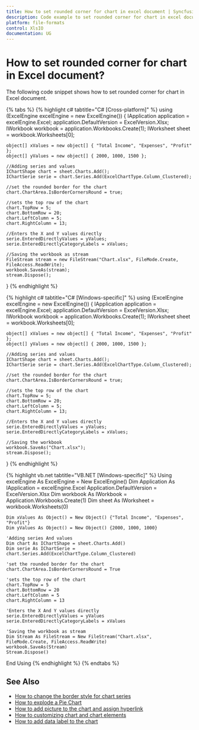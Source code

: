 ```yaml
---
title: How to set rounded corner for chart in excel document | Syncfusion
description: Code example to set rounded corner for chart in excel document using Syncfusion .NET Excel library (XlsIO).
platform: file-formats
control: XlsIO
documentation: UG
---
```


# How to set rounded corner for chart in Excel document?

The following code snippet shows how to set rounded corner for chart in Excel document.

{% tabs %}
{% highlight c# tabtitle="C# [Cross-platform]" %}
using (ExcelEngine excelEngine = new ExcelEngine())
{
    IApplication application = excelEngine.Excel;
    application.DefaultVersion = ExcelVersion.Xlsx;
    IWorkbook workbook = application.Workbooks.Create(1);
    IWorksheet sheet = workbook.Worksheets[0];

    object[] xValues = new object[] { "Total Income", "Expenses", "Profit" };
    object[] yValues = new object[] { 2000, 1000, 1500 };

    //Adding series and values
    IChartShape chart = sheet.Charts.Add();
    IChartSerie serie = chart.Series.Add(ExcelChartType.Column_Clustered);

    //set the rounded border for the chart
    chart.ChartArea.IsBorderCornersRound = true;

    //sets the top row of the chart
    chart.TopRow = 5;
    chart.BottomRow = 20;
    chart.LeftColumn = 5;
    chart.RightColumn = 13;

    //Enters the X and Y values directly
    serie.EnteredDirectlyValues = yValues;
    serie.EnteredDirectlyCategoryLabels = xValues;

    //Saving the workbook as stream
    FileStream stream = new FileStream("Chart.xlsx", FileMode.Create, FileAccess.ReadWrite);
    workbook.SaveAs(stream);
    stream.Dispose();
}
{% endhighlight %}

{% highlight c# tabtitle="C# [Windows-specific]" %}
using (ExcelEngine excelEngine = new ExcelEngine())
{
    IApplication application = excelEngine.Excel;
    application.DefaultVersion = ExcelVersion.Xlsx;
    IWorkbook workbook = application.Workbooks.Create(1);
    IWorksheet sheet = workbook.Worksheets[0];

    object[] xValues = new object[] { "Total Income", "Expenses", "Profit" };
    object[] yValues = new object[] { 2000, 1000, 1500 };

    //Adding series and values
    IChartShape chart = sheet.Charts.Add();
    IChartSerie serie = chart.Series.Add(ExcelChartType.Column_Clustered);

    //set the rounded border for the chart
    chart.ChartArea.IsBorderCornersRound = true;

    //sets the top row of the chart
    chart.TopRow = 5;
    chart.BottomRow = 20;
    chart.LeftColumn = 5;
    chart.RightColumn = 13;

    //Enters the X and Y values directly
    serie.EnteredDirectlyValues = yValues;
    serie.EnteredDirectlyCategoryLabels = xValues;

    //Saving the workbook
    workbook.SaveAs("Chart.xlsx");
    stream.Dispose();
}
{% endhighlight %}

{% highlight vb.net tabtitle="VB.NET [Windows-specific]" %}
Using excelEngine As ExcelEngine = New ExcelEngine()
    Dim Application As IApplication = excelEngine.Excel
    Application.DefaultVersion = ExcelVersion.Xlsx
    Dim workbook As IWorkbook = Application.Workbooks.Create(1)
    Dim sheet As IWorksheet = workbook.Worksheets(0)

    Dim xValues As Object() = New Object() {"Total Income", "Expenses", "Profit"}
    Dim yValues As Object() = New Object() {2000, 1000, 1000}

    'Adding series And values
    Dim chart As IChartShape = sheet.Charts.Add()
    Dim serie As IChartSerie = chart.Series.Add(ExcelChartType.Column_Clustered)

    'set the rounded border for the chart
    chart.ChartArea.IsBorderCornersRound = True

    'sets the top row of the chart
    chart.TopRow = 5
    chart.BottomRow = 20
    chart.LeftColumn = 5
    chart.RightColumn = 13

    'Enters the X And Y values directly
    serie.EnteredDirectlyValues = yValues
    serie.EnteredDirectlyCategoryLabels = xValues

    'Saving the workbook as stream
    Dim Stream As FileStream = New FileStream("Chart.xlsx", FileMode.Create, FileAccess.ReadWrite)
    workbook.SaveAs(Stream)
    Stream.Dispose()
End Using
{% endhighlight %}
{% endtabs %}

## See Also

* [How to change the border style for chart series](https://help.syncfusion.com/file-formats/xlsio/working-with-charts#border-style-for-chart-series)
* [How to explode a Pie Chart](https://help.syncfusion.com/file-formats/xlsio/working-with-charts#explode-a-pie-chart)
* [How to add picture to the chart and assign hyperlink](https://help.syncfusion.com/file-formats/xlsio/working-with-charts#add-picture-to-chart-and-assign-hyperlink)
* [How to customizing chart and chart elements](https://help.syncfusion.com/file-formats/xlsio/working-with-charts#customizing-chart-and-chart-elements)
* [How to add data label to the chart](https://help.syncfusion.com/file-formats/xlsio/working-with-charts#add-datatable-to-chart)